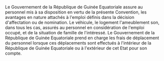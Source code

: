 Le Gouvernement de la République de Guinée Equatoriale assure au personnel mis à sa disposition en vertu de la présente Convention, les avantages en nature attachés à l'emploi définis dans la décision d'affectation ou de nomination.
Le véhicule, le logement l'ameublement son, dans tous les cas, assurés au personnel en considération de l'emploi occupé, et de la situation de famille de l'intéressé.
Le Gouvernement de la République de Guinée Equatoriale prend en charge les frais de déplacement du personnel lorsque ces déplacements sont effectués à l'intérieur de la République de Guinée Equatoriale ou à l'extérieur de cet Etat pour son compte.
